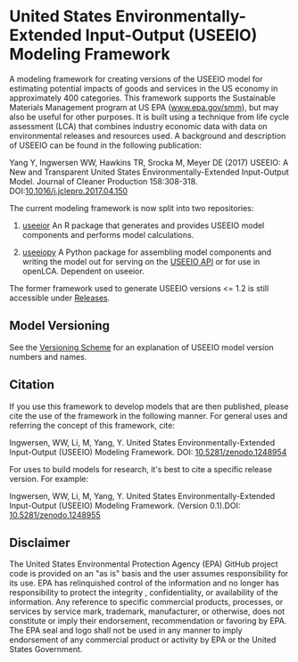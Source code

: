 # United States Environmentally-Extended Input-Output (USEEIO) Modeling Framework 
A modeling framework for creating versions of the USEEIO model for estimating
potential impacts of goods and services in the US economy in approximately 400 categories.
This framework supports the Sustainable Materials Management program at US EPA (www.epa.gov/smm),
but may also be useful for other purposes. It is built using a technique from life cycle assessment (LCA)
that combines industry economic data with data on environmental releases and resources used.
A background and description of USEEIO can be found in the following publication:

Yang Y, Ingwersen WW, Hawkins TR, Srocka M, Meyer DE (2017) 
USEEIO: A New and Transparent United States Environmentally-Extended Input-Output Model. 
Journal of Cleaner Production 158:308-318. DOI:[10.1016/j.jclepro.2017.04.150](https://doi.org/10.1016/j.jclepro.2017.04.150)

The current modeling framework is now split into two repositories:
1. [useeior](https://github.com/USEPA/useeior) An R package that generates and provides USEEIO model components
 and performs model calculations.

2. [useeiopy](https://github.com/USEPA/useeiopy) A Python package for assembling model components and writing the
model out for serving on the [USEEIO API](https://github.com/USEPA/useeio_api/) or for use in openLCA. Dependent on useeior.

The former framework used to generate USEEIO versions <= 1.2 is still accessible under [Releases](https://github.com/USEPA/USEEIO/releases).

## Model Versioning
See the [Versioning Scheme](VersioningScheme.md) for an explanation of USEEIO model version numbers and names.

## Citation
If you use this framework to develop models that are then published, please cite the use of
the framework in the following manner. For general uses and referring the concept of this framework, cite:

Ingwersen, WW, Li, M, Yang, Y. United States Environmentally-Extended Input-Output (USEEIO) Modeling Framework. 
DOI: [10.5281/zenodo.1248954](https://doi.org/10.5281/zenodo.1248954)

For uses to build models for research, it's best to cite a specific release version. For example:

Ingwersen, WW, Li, M, Yang, Y. United States Environmentally-Extended Input-Output (USEEIO) Modeling Framework. 
(Version 0.1).DOI: [10.5281/zenodo.1248955](https://doi.org/10.5281/zenodo.1248955)

## Disclaimer
The United States Environmental Protection Agency (EPA) GitHub project code is provided on an "as is" basis and the user assumes responsibility for its use.  EPA has relinquished control of the information and no longer has responsibility to protect the integrity , confidentiality, or availability of the information.  Any reference to specific commercial products, processes, or services by service mark, trademark, manufacturer, or otherwise, does not constitute or imply their endorsement, recommendation or favoring by EPA.  The EPA seal and logo shall not be used in any manner to imply endorsement of any commercial product or activity by EPA or the United States Government.
